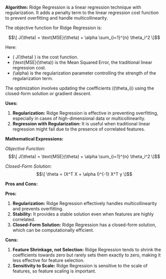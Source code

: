 **Algorithm:**
Ridge Regression is a linear regression technique with regularization. It adds a penalty term to the linear regression cost function to prevent overfitting and handle multicollinearity.

The objective function for Ridge Regression is:

$$\[ J(\theta) = \text{MSE}(\theta) + \alpha \sum_{i=1}^{n} \theta_i^2 \]$$

Here:
- \( J(\theta) \) is the cost function.
- \(\text{MSE}(\theta)\) is the Mean Squared Error, the traditional linear regression cost.
- \(\alpha\) is the regularization parameter controlling the strength of the regularization term.

The optimization involves updating the coefficients (\(\theta_i\)) using the closed-form solution or gradient descent.

**Uses:**
1. **Regularization:** Ridge Regression is effective in preventing overfitting, especially in cases of high-dimensional data or multicollinearity.
2. **Regression with Regularization:** It is useful when traditional linear regression might fail due to the presence of correlated features.

**Mathematical Expressions:**

*Objective Function:*
$$\[ J(\theta) = \text{MSE}(\theta) + \alpha \sum_{i=1}^{n} \theta_i^2 \]$$

*Closed-Form Solution:*
$$\[ \theta = (X^T X + \alpha I)^{-1} X^T y \]$$

**Pros and Cons:**

**Pros:**
1. **Regularization:** Ridge Regression effectively handles multicollinearity and prevents overfitting.
2. **Stability:** It provides a stable solution even when features are highly correlated.
3. **Closed-Form Solution:** Ridge Regression has a closed-form solution, which can be computationally efficient.

**Cons:**
1. **Feature Shrinkage, not Selection:** Ridge Regression tends to shrink the coefficients towards zero but rarely sets them exactly to zero, making it less effective for feature selection.
2. **Sensitivity to Scale:** Ridge Regression is sensitive to the scale of features, so feature scaling is important.
